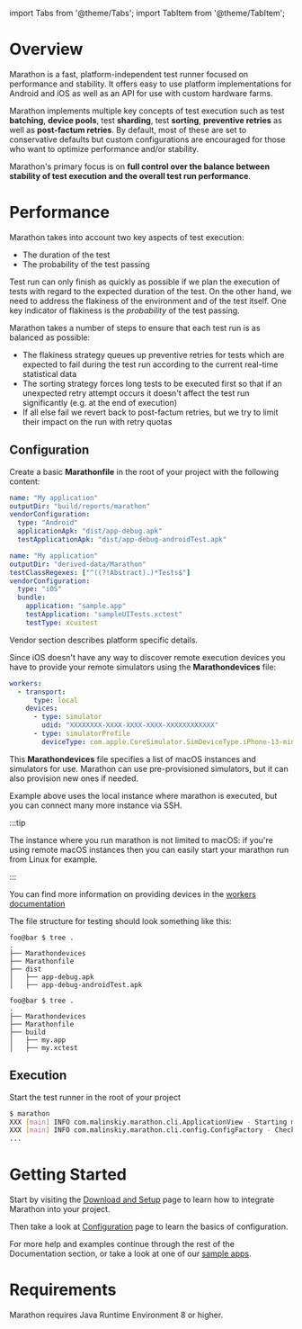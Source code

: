 import Tabs from '@theme/Tabs';
import TabItem from '@theme/TabItem';

# Overview

Marathon is a fast, platform-independent test runner focused on performance and stability. It offers easy to use platform implementations for Android and iOS as well as an API for use with custom hardware farms.

Marathon implements multiple key concepts of test execution such as test **batching**, **device pools**, test **sharding**, test **sorting**, **preventive retries** as well as **post-factum retries**. By default, most of these are set to conservative defaults but custom configurations are encouraged for those who want to optimize performance and/or stability.

Marathon's primary focus is on **full control over the balance between stability of test execution and the overall test run performance**.

# Performance
Marathon takes into account two key aspects of test execution:
* The duration of the test
* The probability of the test passing

Test run can only finish as quickly as possible if we plan the execution of tests with regard to the expected duration of the test. On the other hand, we need to address the flakiness of the environment and of the test itself. One key indicator of flakiness is the *probability* of the test passing.

Marathon takes a number of steps to ensure that each test run is as balanced as possible:
* The flakiness strategy queues up preventive retries for tests which are expected to fail during the test run according to the current real-time statistical data
* The sorting strategy forces long tests to be executed first so that if an unexpected retry attempt occurs it doesn't affect the test run significantly (e.g. at the end of execution)
* If all else fail we revert back to post-factum retries, but we try to limit their impact on the run with retry quotas

## Configuration

Create a basic **Marathonfile** in the root of your project with the following content:
<Tabs>
<TabItem value="Android" label="Android">

```yaml
name: "My application"
outputDir: "build/reports/marathon"
vendorConfiguration:
  type: "Android"
  applicationApk: "dist/app-debug.apk"
  testApplicationApk: "dist/app-debug-androidTest.apk"
```

</TabItem>
<TabItem value="iOS" label="iOS">

```yaml
name: "My application"
outputDir: "derived-data/Marathon"
testClassRegexes: ["^((?!Abstract).)*Tests$"]
vendorConfiguration:
  type: "iOS"
  bundle:
    application: "sample.app"
    testApplication: "sampleUITests.xctest"
    testType: xcuitest
```

</TabItem>
</Tabs>


Vendor section describes platform specific details.

Since iOS doesn't have any way to discover remote execution devices you have to provide your remote simulators using the **Marathondevices** file:

```yaml
workers:
  - transport:
      type: local
    devices:
      - type: simulator
        udid: "XXXXXXXX-XXXX-XXXX-XXXX-XXXXXXXXXXXX"
      - type: simulatorProfile
        deviceType: com.apple.CoreSimulator.SimDeviceType.iPhone-13-mini
```

This **Marathondevices** file specifies a list of macOS instances and simulators for use. Marathon can use pre-provisioned simulators, but it can also provision new ones if needed.

Example above uses the local instance where marathon is executed, but you can connect many more instance via SSH. 

:::tip

The instance where you run marathon is not limited to macOS: if you're using remote macOS instances then
you can easily start your marathon run from Linux for example.

:::

You can find more information on providing devices in the [workers documentation][1]

The file structure for testing should look something like this:

<Tabs>
<TabItem value="Android" label="Android">

```shell-session
foo@bar $ tree .  
.
├── Marathondevices
├── Marathonfile
├── dist
│   ├── app-debug.apk
│   ├── app-debug-androidTest.apk
```

</TabItem>
<TabItem value="iOS" label="iOS">

```shell-session
foo@bar $ tree .  
.
├── Marathondevices
├── Marathonfile
├── build
│   ├── my.app
│   ├── my.xctest

```

</TabItem>
</Tabs>

## Execution

Start the test runner in the root of your project
```bash
$ marathon 
XXX [main] INFO com.malinskiy.marathon.cli.ApplicationView - Starting marathon
XXX [main] INFO com.malinskiy.marathon.cli.config.ConfigFactory - Checking Marathonfile config
...
```

# Getting Started
Start by visiting the [Download and Setup][2] page to learn how to integrate Marathon into your project.

Then take a look at [Configuration][3] page to learn the basics of configuration.

For more help and examples continue through the rest of the Documentation section, or take a look at one of our [sample apps][4].

# Requirements
Marathon requires Java Runtime Environment 8 or higher.

[1]: ../ios/workers.md
[2]: install.md
[3]: configure.md
[4]: https://github.com/MarathonLabs/marathon/tree/develop/sample
